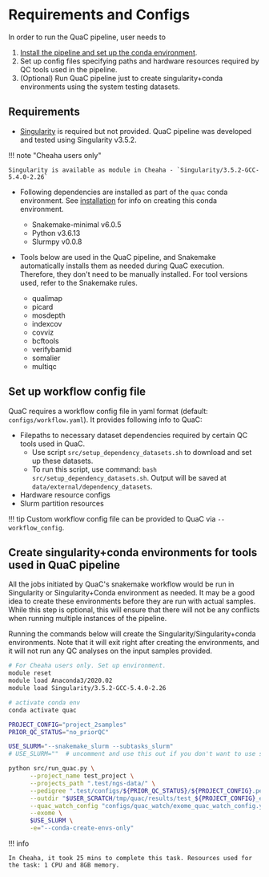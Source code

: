 # Requirements and Configs

In order to run the QuaC pipeline, user needs to

1. [Install the pipeline and set up the conda environment](./installation.md).
2. Set up config files specifying paths and hardware resources required by QC tools used in the pipeline.
3. (Optional) Run QuaC pipeline just to create singularity+conda environments using the system testing datasets.

## Requirements

- [Singularity](https://apptainer.org/) is required but not provided. QuaC pipeline was developed and tested using Singularity v3.5.2.

!!! note "Cheaha users only"

    Singularity is available as module in Cheaha - `Singularity/3.5.2-GCC-5.4.0-2.26`

- Following dependencies are installed as part of the `quac` conda environment. See [installation](./installation.md) for info on creating this conda environment.
    - Snakemake-minimal v6.0.5
    - Python v3.6.13
    - Slurmpy v0.0.8


- Tools below are used in the QuaC pipeline, and Snakemake automatically installs them as needed during QuaC execution. Therefore, they don't need to be manually installed. For tool versions used, refer to the Snakemake rules.
    - qualimap
    - picard
    - mosdepth
    - indexcov
    - covviz
    - bcftools
    - verifybamid
    - somalier
    - multiqc


## Set up workflow config file

QuaC requires a workflow config file in yaml format (default: `configs/workflow.yaml`). It provides following info to QuaC: 

- Filepaths to necessary dataset dependencies required by certain QC tools used in QuaC.
    - Use script `src/setup_dependency_datasets.sh` to download and set up these datasets. 
    - To run this script, use command: `bash src/setup_dependency_datasets.sh`. Output will be saved at `data/external/dependency_datasets`.
- Hardware resource configs
- Slurm partition resources

!!! tip
    Custom workflow config file can be provided to QuaC via `--workflow_config`.


## Create singularity+conda environments for tools used in QuaC pipeline

All the jobs initiated by QuaC's snakemake workflow would be run in Singularity or Singularity+Conda environment as
needed. It may be a good idea to create these environments before they are run with actual samples. While this step is
optional, this will ensure that there will not be any conflicts when running multiple instances of the pipeline.

Running the commands below will create the Singularity/Singularity+conda environments. Note that it will exit right
after creating the environments, and it will not run any QC analyses on the input samples provided.

```sh
# For Cheaha users only. Set up environment. 
module reset
module load Anaconda3/2020.02
module load Singularity/3.5.2-GCC-5.4.0-2.26

# activate conda env
conda activate quac

PROJECT_CONFIG="project_2samples"
PRIOR_QC_STATUS="no_priorQC"

USE_SLURM="--snakemake_slurm --subtasks_slurm"
# USE_SLURM=""  # uncomment and use this out if you don't want to use slurm at all

python src/run_quac.py \
      --project_name test_project \
      --projects_path ".test/ngs-data/" \
      --pedigree ".test/configs/${PRIOR_QC_STATUS}/${PROJECT_CONFIG}.ped" \
      --outdir "$USER_SCRATCH/tmp/quac/results/test_${PROJECT_CONFIG}_exome-${PRIOR_QC_STATUS}/analysis" \
      --quac_watch_config "configs/quac_watch/exome_quac_watch_config.yaml" \
      --exome \
      $USE_SLURM \
      -e="--conda-create-envs-only"
```

!!! info

    In Cheaha, it took 25 mins to complete this task. Resources used for the task: 1 CPU and 8GB memory.
